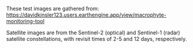 These test images are gathered from:
https://davidkinsler123.users.earthengine.app/view/macrophyte-monitoring-tool

Satellite images are from the Sentinel-2 (optical) and Sentinel-1 (radar) satellite constellations, with revisit times of 2-5 and 12 days, respectively.
